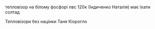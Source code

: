 тепловізор на білому фосфорі пвс 120к (Індиченко Наталія) має їхати солтад

Тепловізори без націнки Таня Кіорогло



